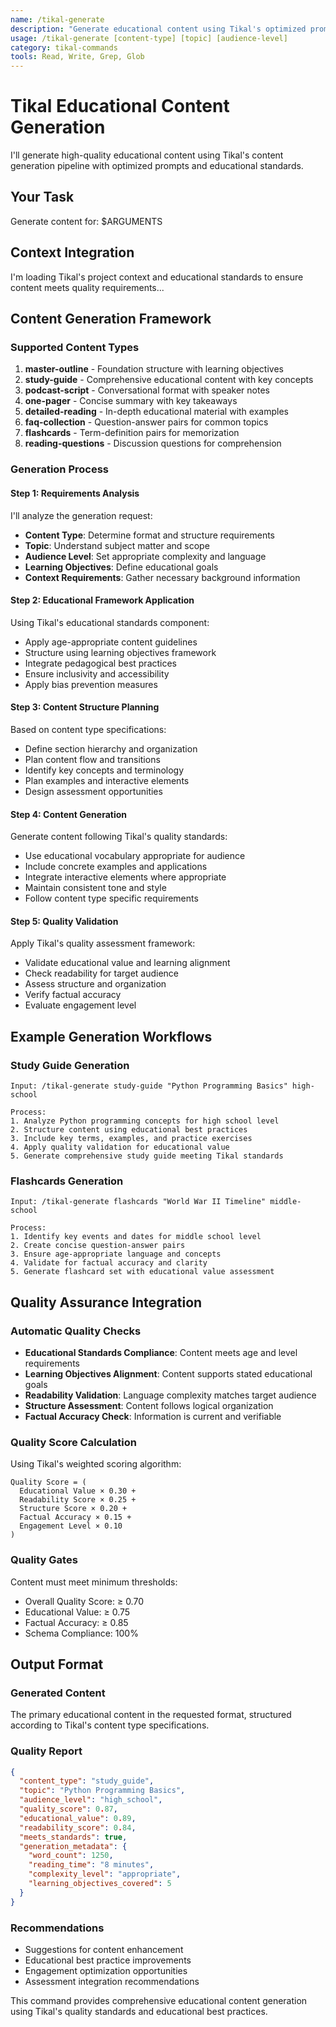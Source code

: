 ```yaml
---
name: /tikal-generate
description: "Generate educational content using Tikal's optimized prompts and context"
usage: /tikal-generate [content-type] [topic] [audience-level]
category: tikal-commands
tools: Read, Write, Grep, Glob
---
```


# Tikal Educational Content Generation

I'll generate high-quality educational content using Tikal's content generation pipeline with optimized prompts and educational standards.

## Your Task
Generate content for: $ARGUMENTS

## Context Integration
I'm loading Tikal's project context and educational standards to ensure content meets quality requirements...

## Content Generation Framework

### Supported Content Types
1. **master-outline** - Foundation structure with learning objectives
2. **study-guide** - Comprehensive educational content with key concepts  
3. **podcast-script** - Conversational format with speaker notes
4. **one-pager** - Concise summary with key takeaways
5. **detailed-reading** - In-depth educational material with examples
6. **faq-collection** - Question-answer pairs for common topics
7. **flashcards** - Term-definition pairs for memorization
8. **reading-questions** - Discussion questions for comprehension

### Generation Process

#### Step 1: Requirements Analysis
I'll analyze the generation request:
- **Content Type**: Determine format and structure requirements
- **Topic**: Understand subject matter and scope
- **Audience Level**: Set appropriate complexity and language
- **Learning Objectives**: Define educational goals
- **Context Requirements**: Gather necessary background information

#### Step 2: Educational Framework Application
Using Tikal's educational standards component:
- Apply age-appropriate content guidelines
- Structure using learning objectives framework
- Integrate pedagogical best practices
- Ensure inclusivity and accessibility
- Apply bias prevention measures

#### Step 3: Content Structure Planning
Based on content type specifications:
- Define section hierarchy and organization
- Plan content flow and transitions
- Identify key concepts and terminology
- Plan examples and interactive elements
- Design assessment opportunities

#### Step 4: Content Generation
Generate content following Tikal's quality standards:
- Use educational vocabulary appropriate for audience
- Include concrete examples and applications
- Integrate interactive elements where appropriate
- Maintain consistent tone and style
- Follow content type specific requirements

#### Step 5: Quality Validation
Apply Tikal's quality assessment framework:
- Validate educational value and learning alignment
- Check readability for target audience
- Assess structure and organization
- Verify factual accuracy
- Evaluate engagement level

## Example Generation Workflows

### Study Guide Generation
```
Input: /tikal-generate study-guide "Python Programming Basics" high-school

Process:
1. Analyze Python programming concepts for high school level
2. Structure content using educational best practices
3. Include key terms, examples, and practice exercises
4. Apply quality validation for educational value
5. Generate comprehensive study guide meeting Tikal standards
```

### Flashcards Generation
```
Input: /tikal-generate flashcards "World War II Timeline" middle-school

Process:
1. Identify key events and dates for middle school level
2. Create concise question-answer pairs
3. Ensure age-appropriate language and concepts
4. Validate for factual accuracy and clarity
5. Generate flashcard set with educational value assessment
```

## Quality Assurance Integration

### Automatic Quality Checks
- **Educational Standards Compliance**: Content meets age and level requirements
- **Learning Objectives Alignment**: Content supports stated educational goals
- **Readability Validation**: Language complexity matches target audience
- **Structure Assessment**: Content follows logical organization
- **Factual Accuracy Check**: Information is current and verifiable

### Quality Score Calculation
Using Tikal's weighted scoring algorithm:
```
Quality Score = (
  Educational Value × 0.30 +
  Readability Score × 0.25 +
  Structure Score × 0.20 +
  Factual Accuracy × 0.15 +
  Engagement Level × 0.10
)
```

### Quality Gates
Content must meet minimum thresholds:
- Overall Quality Score: ≥ 0.70
- Educational Value: ≥ 0.75
- Factual Accuracy: ≥ 0.85
- Schema Compliance: 100%

## Output Format

### Generated Content
The primary educational content in the requested format, structured according to Tikal's content type specifications.

### Quality Report
```json
{
  "content_type": "study_guide",
  "topic": "Python Programming Basics", 
  "audience_level": "high_school",
  "quality_score": 0.87,
  "educational_value": 0.89,
  "readability_score": 0.84,
  "meets_standards": true,
  "generation_metadata": {
    "word_count": 1250,
    "reading_time": "8 minutes",
    "complexity_level": "appropriate",
    "learning_objectives_covered": 5
  }
}
```

### Recommendations
- Suggestions for content enhancement
- Educational best practice improvements  
- Engagement optimization opportunities
- Assessment integration recommendations

This command provides comprehensive educational content generation using Tikal's quality standards and educational best practices.